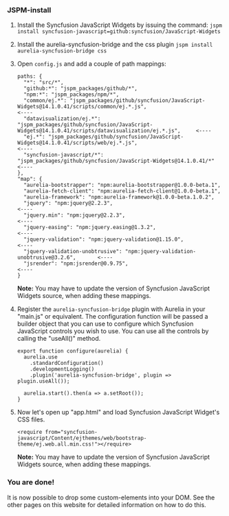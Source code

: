 <br/>

### JSPM-install

1. Install the Syncfusion JavaScript Widgets by issuing the command:
`jspm install syncfusion-javascript=github:syncfusion/JavaScript-Widgets`


2. Install the aurelia-syncfusion-bridge and the css plugin
`jspm install aurelia-syncfusion-bridge css`


3. Open `config.js` and add a couple of path mappings: 
    
    ```
    paths: {
      "*": "src/*",
      "github:*": "jspm_packages/github/*",
      "npm:*": "jspm_packages/npm/*",
      "common/ej.*": "jspm_packages/github/syncfusion/JavaScript-Widgets@14.1.0.41/scripts/common/ej.*.js",                           <----
      "datavisualization/ej.*": "jspm_packages/github/syncfusion/JavaScript-Widgets@14.1.0.41/scripts/datavisualization/ej.*.js",     <----
      "ej.*": "jspm_packages/github/syncfusion/JavaScript-Widgets@14.1.0.41/scripts/web/ej.*.js",                                     <----
      "syncfusion-javascript/*": "jspm_packages/github/syncfusion/JavaScript-Widgets@14.1.0.41/*"                                     <----      
    },
    "map": {
      "aurelia-bootstrapper": "npm:aurelia-bootstrapper@1.0.0-beta.1",
      "aurelia-fetch-client": "npm:aurelia-fetch-client@1.0.0-beta.1",
      "aurelia-framework": "npm:aurelia-framework@1.0.0-beta.1.0.2",
      "jquery": "npm:jquery@2.2.3",                                                     <----
      "jquery.min": "npm:jquery@2.2.3",                                                 <----
      "jquery-easing": "npm:jquery.easing@1.3.2",                                       <----
      "jquery-validation": "npm:jquery-validation@1.15.0",                              <----
      "jquery-validation-unobtrusive": "npm:jquery-validation-unobtrusive@3.2.6",       <----
      "jsrender": "npm:jsrender@0.9.75",                                                <----
    }
    ```
   **Note:** You may have to update the version of Syncfusion JavaScript Widgets source, when adding these mappings.
 
 
4. Register the `aurelia-syncfusion-bridge` plugin with Aurelia in your "main.js" or equivalent. The configuration function will be passed a builder object that you can use to configure which Syncfusion JavaScript controls you wish to use. You can use all the controls by calling the "useAll()" method.
    
    ```
    export function configure(aurelia) {
      aurelia.use
        .standardConfiguration()
        .developmentLogging()
        .plugin('aurelia-syncfusion-bridge', plugin => plugin.useAll());

      aurelia.start().then(a => a.setRoot());
    }
    ```
    
5. Now let's open up "app.html" and load Syncfusion JavaScript Widget's CSS files.
    
    ```
    <require from="syncfusion-javascript/Content/ejthemes/web/bootstrap-theme/ej.web.all.min.css!"></require>
    ``` 
   **Note:** You may have to update the version of Syncfusion JavaScript Widgets source, when adding these mappings.
   <br/>
### You are done!
It is now possible to drop some custom-elements into your DOM. See the other pages on this website for detailed information on how to do this.
